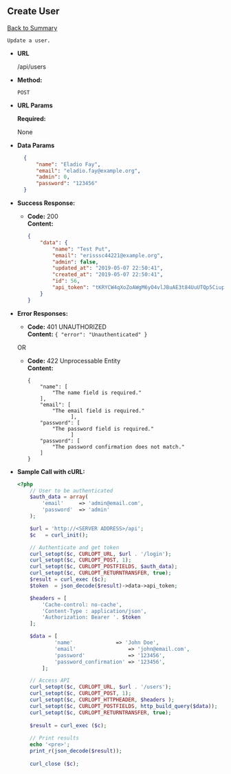  **Create User** 
  ----
   [Back to Summary](endpoints.md#users-endpoints)
   
    Update a user.
  
  * **URL**
  
    /api/users
  
  * **Method:**
  
    `POST`
    
  *  **URL Params**
  
     **Required:**
   
     None 
  
  * **Data Params**
  
    ```json
      { 
          "name": "Eladio Fay",
          "email": "eladio.fay@example.org",
          "admin": 0,
          "password": "123456"
      }
      ```
  
  * **Success Response:**
  
    * **Code:** 200 <br />
      **Content:** 
      ```json
      {
          "data": {
              "name": "Test Put",
              "email": "erisssc44221@example.org",
              "admin": false,
              "updated_at": "2019-05-07 22:50:41",
              "created_at": "2019-05-07 22:50:41",
              "id": 56,
              "api_token": "tKRYCW4qXoZoAWgM6yO4vlJBuAE3t84UuUTQp5CiupdV2UMaMzZuXeARKooT2MOKLRh5LCc5QVPaQBtn"
          }
      }
      ```
   
  * **Error Responses:**
  
    * **Code:** 401 UNAUTHORIZED <br />
      **Content:** `{ "error": "Unauthenticated" }`
      
    OR
    
    * **Code:** 422 Unprocessable Entity <br />
      **Content:** 
      ```
      {
          "name": [
              "The name field is required."
          ],
          "email": [
              "The email field is required."
                    ],
          "password": [
              "The password field is required."
                    ]
          "password": [
              "The password confirmation does not match."
          ]
      }
      ```
  

 
  * **Sample Call with cURL:**
  
    ```php
    <?php
        // User to be authenticated
        $auth_data = array(
            'email' 	=> 'admin@email.com',
            'password' 	=> 'admin'
        );
    
        $url = 'http://<SERVER ADDRESS>/api';
        $c   = curl_init();
    
        // Authenticate and get token
        curl_setopt($c, CURLOPT_URL, $url . '/login');
        curl_setopt($c, CURLOPT_POST, 1);
        curl_setopt($c, CURLOPT_POSTFIELDS, $auth_data);
        curl_setopt($c, CURLOPT_RETURNTRANSFER, true);
        $result = curl_exec ($c);
        $token  = json_decode($result)->data->api_token;
    
        $headers = [
            'Cache-control: no-cache',
            'Content-Type : application/json',
            'Authorization: Bearer '. $token
        ];
    
        $data = [
                'name' 	            => 'John Doe',
                'email' 	            => 'john@email.com',
                'password' 	            => '123456',
                'password_confirmation' => '123456',
            ];
    
        // Access API
        curl_setopt($c, CURLOPT_URL, $url . '/users');
        curl_setopt($c, CURLOPT_POST, 1);
        curl_setopt($c, CURLOPT_HTTPHEADER, $headers );
        curl_setopt($c, CURLOPT_POSTFIELDS, http_build_query($data));
        curl_setopt($c, CURLOPT_RETURNTRANSFER, true);
            
        $result = curl_exec ($c);
        
        // Print results
        echo '<pre>';
        print_r(json_decode($result));
      
        curl_close ($c);
    ```
    